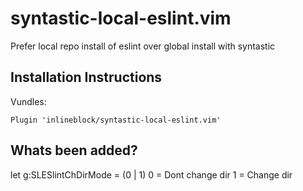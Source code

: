 # syntastic-local-eslint.vim

Prefer local repo install of eslint over global install with syntastic

Installation Instructions
-------------------------

Vundles:

```
Plugin 'inlineblock/syntastic-local-eslint.vim'
```

Whats been added?
-----------------


let g:SLESlintChDirMode = (0 | 1)
0 = Dont change dir
1 = Change dir

